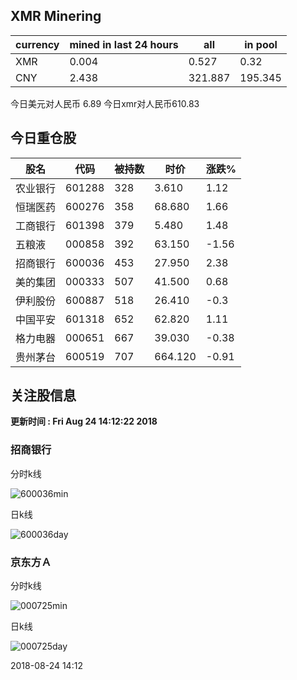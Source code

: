 ## XMR Minering

|currency|mined in last 24 hours|all|in pool|
|---|---|---|---|
|XMR|0.004|0.527|0.32|
|CNY|2.438|321.887|195.345|

今日美元对人民币 6.89	今日xmr对人民币610.83


## 今日重仓股 

|股名|代码|被持数|时价|涨跌%|
|---|---|---|---|---|
|农业银行|601288|328|3.610|1.12|
|恒瑞医药|600276|358|68.680|1.66|
|工商银行|601398|379|5.480|1.48|
|五粮液|000858|392|63.150|-1.56|
|招商银行|600036|453|27.950|2.38|
|美的集团|000333|507|41.500|0.68|
|伊利股份|600887|518|26.410|-0.3|
|中国平安|601318|652|62.820|1.11|
|格力电器|000651|667|39.030|-0.38|
|贵州茅台|600519|707|664.120|-0.91|

## 关注股信息
**更新时间 : Fri Aug 24 14:12:22 2018**
### 招商银行 
分时k线

![600036min](http://image.sinajs.cn/newchart/min/n/sh600036.gif)

日k线

![600036day](http://image.sinajs.cn/newchart/daily/n/sh600036.gif)

### 京东方Ａ 
分时k线

![000725min](http://image.sinajs.cn/newchart/min/n/sz000725.gif)

日k线

![000725day](http://image.sinajs.cn/newchart/daily/n/sz000725.gif)

2018-08-24 14:12